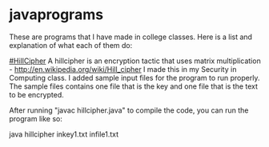 # javaprograms
These are programs that I have made in college classes.
Here is a list and explanation of what each of them do:

[#HillCipher](https://github.com/dreamwork801/javaprograms/tree/master/hillcipher)
A hillcipher is an encryption tactic that uses matrix multiplication - http://en.wikipedia.org/wiki/Hill_cipher
I made this in my Security in Computing class. I added sample input files for the program to run properly. The sample files contains one file that is the key and one file that is the text to be encrypted.

After running "javac hillcipher.java" to compile the code, you can run the program like so:

java hillcipher inkey1.txt infile1.txt
